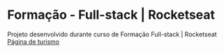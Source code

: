 # Formação - Full-stack | Rocketseat
Projeto desenvolvido durante curso de Formação Full-stack | Rocketseat</br>
<a href="https://marcialima43.github.io/Pagina-Turismo/"> Página de turismo  </a> </br>

